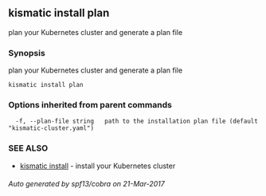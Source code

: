 ## kismatic install plan

plan your Kubernetes cluster and generate a plan file

### Synopsis


plan your Kubernetes cluster and generate a plan file

```
kismatic install plan
```

### Options inherited from parent commands

```
  -f, --plan-file string   path to the installation plan file (default "kismatic-cluster.yaml")
```

### SEE ALSO
* [kismatic install](kismatic_install.md)	 - install your Kubernetes cluster

###### Auto generated by spf13/cobra on 21-Mar-2017
